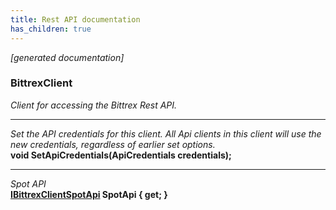 ```yaml
---
title: Rest API documentation
has_children: true
---
```

*[generated documentation]*  
### BittrexClient  
*Client for accessing the Bittrex Rest API.*
  
***
*Set the API credentials for this client. All Api clients in this client will use the new credentials, regardless of earlier set options.*  
**void SetApiCredentials(ApiCredentials credentials);**  
***
*Spot API*  
**[IBittrexClientSpotApi](SpotApi/IBittrexClientSpotApi.html) SpotApi { get; }**  
